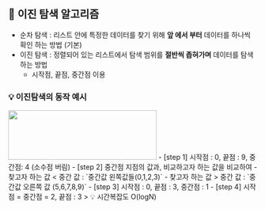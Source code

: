
## 📌 이진 탐색 알고리즘
- 순차 탐색 : 리스트 안에 특정한 데이터를 찾기 위해 **앞 에서 부터** 데이터를 하나씩 확인 하는 방법 (기본)
- 이진 탐색 : 정렬되어 있는 리스트에서 탐색 범위를 **절반씩 좁혀가며** 데이터를 탐색하는 방법
  - 시작점, 끝점, 중간점 이용

### 💡 이진탐색의 동작 예시
<img src="https://user-images.githubusercontent.com/118495946/214482744-ea5e97b6-f729-4f6d-bafe-57762d07ee94.jpeg" width="300" height="100"/>
- [step 1] 시작점 : 0, 끝점 : 9, 중간점: 4 (소수점 버림)
- [step 2] 중간점 지점의 값과, 비교하고자 하는 값을 비교하여
  - 찾고자 하는 값 < 중간 값 : `중간값 왼쪽값들(0,1,2,3)`
  - 찾고자 하는 값 > 중간 값 : `중간값 오른쪽 값 (5,6,7,8,9)`
- [step 3] 시작점 : 0, 끝점 : 3, 중간점 : 1
- [step 4] 시작점 = 중간점 = 2, 끝점 : 3
> 💡 시간복잡도 O(logN)

